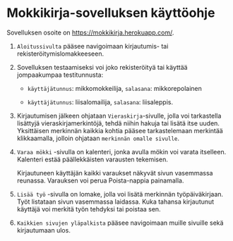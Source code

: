 # Mokkikirja-sovelluksen käyttöohje

Sovelluksen osoite on https://mokkikirja.herokuapp.com/.

1) `Aloitussivulta` pääsee navigoimaan kirjautumis- tai rekisteröitymislomakkeeseen. 

2) Sovelluksen testaamiseksi voi joko rekisteröityä tai käyttää jompaakumpaa testitunnusta:

    * `käyttäjätunnus`: mikkomokkeilija, `salasana`: mikkorepolainen

    * `käyttäjätunnus`: liisalomailija, `salasana`: liisaleppis.

3) Kirjautumisen jälkeen ohjataan `Vieraskirja`-sivulle, jolla voi tarkastella lisättyjä vieraskirjamerkintöjä, tehdä niihin hakuja tai lisätä itse uuden. Yksittäisen merkinnän kaikkia kohtia pääsee tarkastelemaan merkintää klikkaamalla, jolloin ohjataan `merkinnän omalle sivulle`. 

4) `Varaa mökki` -sivulla on kalenteri, jonka avulla mökin voi varata itselleen. Kalenteri estää päällekkäisten varausten tekemisen. 

    Kirjautuneen käyttäjän kaikki varaukset näkyvät sivun vasemmassa reunassa. Varauksen voi perua Poista-nappia painamalla.

5) `Lisää työ` -sivulla on lomake, jolla voi lisätä merkinnän työpäiväkirjaan. Työt listataan sivun vasemmassa laidassa. Kuka tahansa kirjautunut käyttäjä voi merkitä työn tehdyksi tai poistaa sen. 

6) `Kaikkien sivujen yläpalkista` pääsee navigoimaan muille sivuille sekä kirjautumaan ulos.